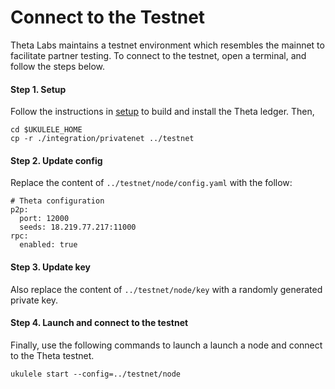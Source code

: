 # Connect to the Testnet

Theta Labs maintains a testnet environment which resembles the mainnet to facilitate partner testing. To connect to the testnet, open a terminal, and follow the steps below.

#### Step 1. Setup
Follow the instructions in [setup](./setup.md) to build and install the Theta ledger. Then,
```
cd $UKULELE_HOME
cp -r ./integration/privatenet ../testnet
```

#### Step 2. Update config 
Replace the content of `../testnet/node/config.yaml` with the follow:

```
# Theta configuration
p2p:
  port: 12000
  seeds: 18.219.77.217:11000
rpc:
  enabled: true
```

#### Step 3. Update key
Also replace the content of `../testnet/node/key` with a randomly generated private key.

#### Step 4. Launch and connect to the testnet
Finally, use the following commands to launch a launch a node and connect to the Theta testnet.
```
ukulele start --config=../testnet/node
```

